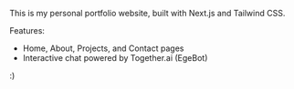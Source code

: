 This is my personal portfolio website, built with Next.js and Tailwind CSS.

Features:
- Home, About, Projects, and Contact pages
- Interactive chat powered by Together.ai (EgeBot)

:)
